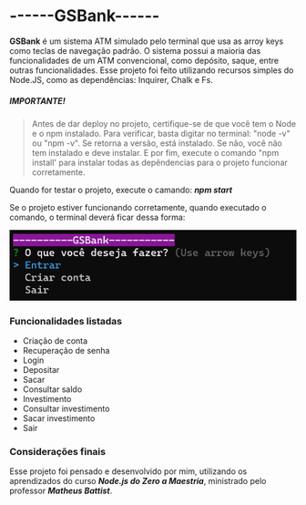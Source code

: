 # ------GSBank------

**GSBank** é um sistema ATM simulado pelo terminal que usa as arroy keys como teclas de navegação padrão. O sistema possui a maioria das funcionalidades de um ATM convencional, como depósito, saque, entre outras funcionalidades. Esse projeto foi feito utilizando recursos simples do Node.JS, como as dependências: Inquirer, Chalk e Fs.

##### **IMPORTANTE!**

> Antes de dar deploy no projeto, certifique-se de que você tem o Node e o npm instalado. Para verificar, basta digitar no terminal: "node -v" ou "npm -v". Se retorna a versão, está instalado. Se não, você não tem instalado e deve instalar. E por fim, execute o comando "npm install' para instalar todas as depêndencias para o projeto funcionar corretamente.

Quando for testar o projeto, execute o camando: **_npm start_**

Se o projeto estiver funcionando corretamente, quando executado o comando, o terminal deverá ficar dessa forma:

<img src='assets/menu_principal.png'>

### Funcionalidades listadas

- Criação de conta
- Recuperação de senha
- Login
- Depositar
- Sacar
- Consultar saldo
- Investimento
- Consultar investimento
- Sacar investimento
- Sair

### Considerações finais

Esse projeto foi pensado e desenvolvido por mim, utilizando os aprendizados do curso **_Node.js do Zero a Maestria_**, ministrado pelo professor
 **_Matheus Battist_**.